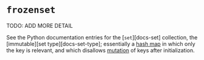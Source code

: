 # `frozenset`

TODO: ADD MORE DETAIL

See the Python documentation entries for the [`set`][docs-set] collection, the [immutable][set type][docs-set-type]; essentially a [hash map][hash-map] in which only the key is relevant, and which disallows [mutation][mutation] of keys after initialization.

[immutable]: https://github.com/exercism/v3/blob/main/reference/concepts/immutability.md
[mutation]: https://github.com/exercism/v3/blob/main/reference/concepts/mutation.md
[hash-map]: https://github.com/exercism/v3/blob/main/reference/types/hash_map.md
[docs-frozenset]: https://docs.python.org/3/library/stdtypes.html#frozenset
[docs-frozenset-type]: https://docs.python.org/3/library/stdtypes.html#types-set

